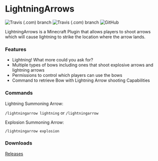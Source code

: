 # LightningArrows

![Travis (.com) branch](https://img.shields.io/travis/com/matthewnaruzny/LightningArrows/master?label=master)
![Travis (.com) branch](https://img.shields.io/travis/com/matthewnaruzny/LightningArrows/dev?label=dev)
![GitHub](https://img.shields.io/github/license/matthewnaruzny/LightningArrows)

LightningArrows is a Minecraft Plugin that allows players to shoot arrows which will cause lightning to strike the location where the arrow lands.

### Features

- Lightning! What more could you ask for?
- Multiple types of bows including ones that shoot explosive arrows and lightning arrows
- Permissions to control which players can use the bows
- Command to retrieve Bow with Lightning Arrow shooting Capabilities

### Commands
Lightning Summoning Arrow:

`/lightningarrow lightning`
or
`/lightningarrow`

Explosion Summoning Arrow:

`/lightningarrow explosion`



### Downloads
[Releases](https://github.com/matthewnaruzny/LightningArrows/releases)